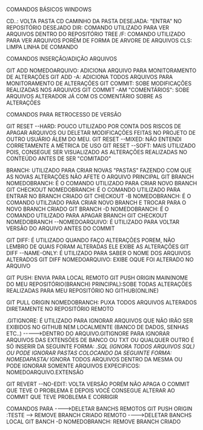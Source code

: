 COMANDOS BÁSICOS WINDOWS 

CD..: VOLTA PASTA
CD CAMINHO DA PASTA DESEJADA: "ENTRA" NO REPOSITÓRIO DESEJADO
DIR: COMANDO UTILIZADO PARA VER ARQUIVOS DENTRO DO REPOSITÓRIO
TREE /F: COMANDO UTILIZADO PARA VER ARQUIVOS PORÉM DE FORMA DE ARVORE DE ARQUIVOS
CLS: LIMPA LINHA DE COMANDO 

COMANDOS INSERÇÃO/ADIÇÃO ARQUIVOS

GIT ADD NOMEDOARQUIVO: ADICIONA ARQUIVO PARA MONITORAMENTO DE ALTERAÇÕES
GIT ADD -A: ADICIONA TODOS ARQUIVOS PARA MONITORAMENTO DE ALTERAÇÕES
GIT COMMIT: SOBE MODIFICAÇÕES REALIZADAS NOS ARQUIVOS
GIT COMMIT -AM "COMENTÁRIOS": SOBE ARQUIVOS ALTERADOR JÁ COM OS COMENTÁRIO SOBRE AS ALTERAÇÕES

COMANDOS PARA RETROCESSO DE VERSÃO

GIT RESET --HARD: POUCO UTILIZADO POR CONTA DOS RISCOS DE APAGAR ARQUIVOS OU DELETAR MODIFICAÇÕES FEITAS NO PROJETO DE OUTRO USUÁRIO ÁLEM DO MEU.
GIT RESET --MIXED: NÃO ENTENDI CORRETAMENTE A MÉTRICA DE USO
GIT RESET --SOFT: MAIS UTILIZADO POIS, CONSEGUE SER VISUALIZADO AS ALTERAÇÕES REALIZADAS NO CONTEÚDO ANTES DE SER "COMITADO"

BRANCH: UTILIZADO PARA CRIAR NOVAS "PASTAS" FAZENDO COM QUE AS NOVAS ALTERAÇÕES NÃO AFETE O ARQUIVO PRINCIPAL
GIT BRANCH NOMEDOBRANCH: É O COMANDO UTILIZADO PARA CRIAR NOVO BRANCH
GIT CHECKOUT NOMEDOBRANCH: É O COMANDO UTILIZADO PARA ENTRAR NO BRANCH CRIADO
GIT CHECKOUT -B NOMEDOBRANCH: É O COMANDO UTILZIADO PARA CRIAR NOVO BRANCH E TROCAR PARA O NOVO BRANCH CRIADO
GIT BRANCH -D NOMEDOBRANCH: É O COMANDO UTILIZADO PARA APAGAR BRANCH
GIT CHECKOUT NOMEDOBRANCH --NOMEDOARQUIVO: É UTILIZADO PARA VOLTAR VERSÃO DO ARQUIVO ANTES DO COMMIT

GIT DIFF: É UTILIZADO QUANDO FAÇO ALTERAÇÕES POREM, NÃO LEMBRO DE QUAIS FORAM ALTERADAS ELE EXIBE AS ALTERAÇÕES
GIT DIFF --NAME-ONLY: É UTILIZADO PARA SABER O NOME DOS ARQUIVOS ALTERADOS
GIT DIFF NOMEDOARQUIVO: EXIBE OQUE FOI ALTERADO NO ARQUIVO

GIT PUSH: ENVIA PARA LOCAL REMOTO
GIT PUSH ORIGIN MAIN(NOME DO MEU REPOSITÓRIO(BRANCH) PRINCIPAL):SOBE TODAS ALTERAÇÕES REALIZADAS PARA MEU REPOSITÓRIO NO GITHUB(ONLINE)

GIT PULL ORIGIN NOMEDOBRANCH: PUXA TODOS ARQUIVOS ALTERADOS DIRETAMENTE NO REPOSITÓRIO REMOTO

.GITIGNORE: É UTILIZADO PARA IGNORAR ARQUIVOS QUE NÃO IRÃO SER EXIBIDOS NO GITHUB NEM LOCALMENTE (BANCO DE DADOS, SENHAS ETC..)
----->DENTRO DO ARQUIVO.GITIGNORE PARA IGNORAR ARQUIVOS DAS EXTENSÕES DE BANCO OU TXT OU QUALQUER OUTRO É SÓ INSERIR DA SEGUINTE FORMA: *.SQL (IGNORA TODOS ARQUIVOS SQL) 
OU PODE IGNORAR PASTAS COLOCANDO DA SEGUINTE FORMA: NOMEDAPASTA/* IGNORA TODOS ARQUIVOS DENTRO DA MESMA
OU PODE IGNORAR SOMENTE ARQUIVOS EXPECIFICOS: NOMEDOARQUIVO.EXTENSÃO
 
GIT REVERT --NO-EDIT: VOLTA VERSÃO PORÉM NÃO APAGA O COMMIT QUE TEVE O PROBLEMA E DEPOIS VOCÊ CONSEGUE ALTERAR AO COMMIT QUE TEVE PROBLEMA E CORRIGIR

COMANDOS PARA
---->DELETAR BANCHS REMOTOS
GIT PUSH ORIGIN :TESTE --> REMOVE BRANCH CRIADO REMOTO
---->DELETAR BANCHS LOCAL
 GIT BANCH -D NOMEDOBRANCH: REMOVE BRANCH CRIADO
